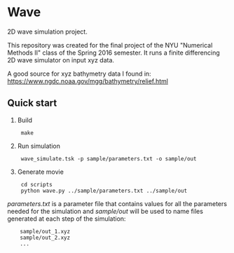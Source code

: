 # Wave
2D wave simulation project.

This repository was created for the final project of the NYU "Numerical Methods II" class of the Spring 2016 semester.
It runs a finite differencing 2D wave simulator on input xyz data.

A good source for xyz bathymetry data I found in:
https://www.ngdc.noaa.gov/mgg/bathymetry/relief.html

Quick start
-----------

1. Build

        make

2. Run simulation

        wave_simulate.tsk -p sample/parameters.txt -o sample/out

3. Generate movie

        cd scripts
        python wave.py ../sample/parameters.txt ../sample/out


*parameters.txt* is a parameter file that contains values for all the parameters needed for the simulation
and *sample/out* will be used to name files generated at each step of the simulation:

        sample/out_1.xyz
        sample/out_2.xyz
        ...
